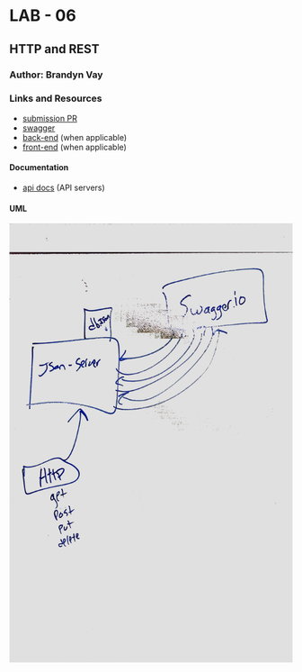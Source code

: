 # LAB - 06

## HTTP and REST

### Author: Brandyn Vay

### Links and Resources
* [submission PR](https://github.com/brandyn-vay-401-advanced-javascript/lab-class-06/pull/1)
* [swagger](https://app.swaggerhub.com/apis/KlNGU/default-title/0.1)
* [back-end](http:localhost:3000) (when applicable)
* [front-end](https://codesandbox.io/s/api-client-rzki2) (when applicable)

#### Documentation
* [api docs](./docs/swagger.json) (API servers)

#### UML
![UML](./assets/uml.jpeg)